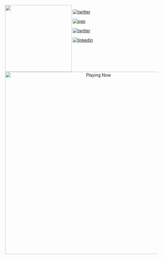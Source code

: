 <img align="left" width="220" src="https://freepngimg.com/thumb/minecraft/80468-art-green-minecraft-pixel-text-hq-image-free-png.png">

[![twitter](https://img.shields.io/badge/-jack5341-313131?style=flat-square&labelColor=098c00&logo=github&logoColor=white&color=)](https://github.com/jack5341)

[![pgp](https://img.shields.io/badge/pgp-PGP--Key-313131?style=flat-square&labelColor=098c00&color=)](https://github.com/jack5341.gpg)

[![twitter](https://img.shields.io/badge/-0jack5341_-313131?style=flat-square&labelColor=098c00&logo=twitter&logoColor=white&color=)](https://twitter.com/0jack5341)

[![linkedin](https://img.shields.io/badge/-nedim--akar-313131?style=flat-square&labelColor=098c00&logo=linkedin&logoColor=white&color=)](https://www.linkedin.com/in/nedim-akar/)

[<p align="center"> <img src="https://spotify-readme-stat.vercel.app/api/run-spotify-status" alt="Playing Now" width="600" /></p>](https://open.spotify.com/user/c0fk9u5rl5t70j643k3la0swo)
